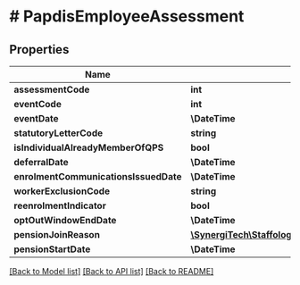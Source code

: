 # # PapdisEmployeeAssessment

## Properties

Name | Type | Description | Notes
------------ | ------------- | ------------- | -------------
**assessmentCode** | **int** | [readonly] | [optional]
**eventCode** | **int** | [readonly] | [optional]
**eventDate** | **\DateTime** | [readonly] | [optional]
**statutoryLetterCode** | **string** | [readonly] | [optional]
**isIndividualAlreadyMemberOfQPS** | **bool** | [readonly] | [optional]
**deferralDate** | **\DateTime** | [readonly] | [optional]
**enrolmentCommunicationsIssuedDate** | **\DateTime** | [readonly] | [optional]
**workerExclusionCode** | **string** | [readonly] | [optional]
**reenrolmentIndicator** | **bool** | [readonly] | [optional]
**optOutWindowEndDate** | **\DateTime** | [readonly] | [optional]
**pensionJoinReason** | [**\SynergiTech\Staffology\Model\PensionJoinReason**](PensionJoinReason.md) |  | [optional]
**pensionStartDate** | **\DateTime** | [readonly] | [optional]

[[Back to Model list]](../../README.md#models) [[Back to API list]](../../README.md#endpoints) [[Back to README]](../../README.md)
